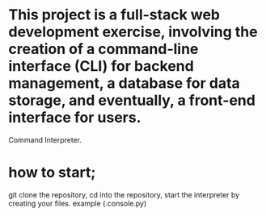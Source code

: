 # This project is a full-stack web development exercise, involving the creation of a command-line interface (CLI) for backend management, a database for data storage, and eventually, a front-end interface for users.

Command Interpreter.
# how to start;
 git clone the repository,
 cd into the repository,
 start the interpreter by creating your files.
 example (.console.py)
